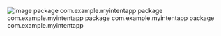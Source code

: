 ![image](https://github.com/raflymoklet/MyIntentApp/assets/123520144/14c59094-d5cb-487d-92bc-3141a42feb47)
package com.example.myintentapp
package com.example.myintentapp
package com.example.myintentapp
package com.example.myintentapp
